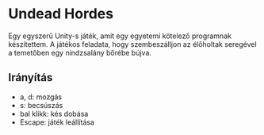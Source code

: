 # Undead Hordes

Egy egyszerű Unity-s játék, amit egy egyetemi kötelező programnak készítettem. A játékos feladata, hogy szembeszálljon az élőholtak seregével a temetőben egy nindzsalány bőrébe bújva.

## Irányítás

- a, d: mozgás
- s: becsúszás
- bal klikk: kés dobása
- Escape: játék leállítása
